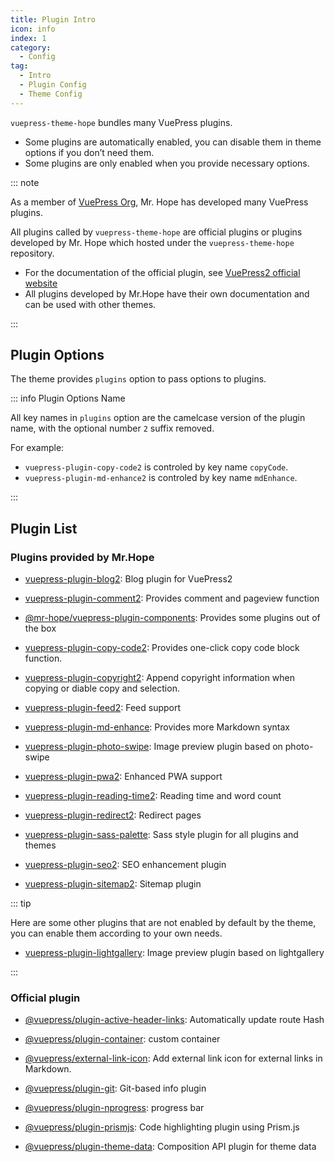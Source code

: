 ```yaml
---
title: Plugin Intro
icon: info
index: 1
category:
  - Config
tag:
  - Intro
  - Plugin Config
  - Theme Config
---
```


`vuepress-theme-hope` bundles many VuePress plugins.

- Some plugins are automatically enabled, you can disable them in theme options if you don’t need them.
- Some plugins are only enabled when you provide necessary options.

::: note

As a member of [VuePress Org](https://github.com/orgs/vuepress/people), Mr. Hope has developed many VuePress plugins.

All plugins called by `vuepress-theme-hope` are official plugins or plugins developed by Mr. Hope which hosted under the `vuepress-theme-hope` repository.

- For the documentation of the official plugin, see [VuePress2 official website][vuepress]
- All plugins developed by Mr.Hope have their own documentation and can be used with other themes.

:::

<!-- more -->

## Plugin Options

The theme provides `plugins` option to pass options to plugins.

::: info Plugin Options Name

All key names in `plugins` option are the camelcase version of the plugin name, with the optional number `2` suffix removed.

For example:

- `vuepress-plugin-copy-code2` is controled by key name `copyCode`.
- `vuepress-plugin-md-enhance2` is controled by key name `mdEnhance`.

:::

## Plugin List

### Plugins provided by Mr.Hope

- [vuepress-plugin-blog2][blog2]: Blog plugin for VuePress2

- [vuepress-plugin-comment2][comment2]: Provides comment and pageview function

- [@mr-hope/vuepress-plugin-components][components]: Provides some plugins out of the box

- [vuepress-plugin-copy-code2][copy-code2]: Provides one-click copy code block function.

- [vuepress-plugin-copyright2][copyright2]: Append copyright information when copying or diable copy and selection.

- [vuepress-plugin-feed2][feed2]: Feed support

- [vuepress-plugin-md-enhance][md-enhance]: Provides more Markdown syntax

- [vuepress-plugin-photo-swipe][photo-swipe]: Image preview plugin based on photo-swipe

- [vuepress-plugin-pwa2][pwa2]: Enhanced PWA support

- [vuepress-plugin-reading-time2][reading-time2]: Reading time and word count

- [vuepress-plugin-redirect2][redirect2]: Redirect pages

- [vuepress-plugin-sass-palette][sass-palette]: Sass style plugin for all plugins and themes

- [vuepress-plugin-seo2][seo2]: SEO enhancement plugin

- [vuepress-plugin-sitemap2][sitemap2]: Sitemap plugin

::: tip

Here are some other plugins that are not enabled by default by the theme, you can enable them according to your own needs.

- [vuepress-plugin-lightgallery][lightgallery]: Image preview plugin based on lightgallery

:::

### Official plugin

- [@vuepress/plugin-active-header-links][active-header-links]: Automatically update route Hash

- [@vuepress/plugin-container][container]: custom container

- [@vuepress/external-link-icon][external-link-icon]: Add external link icon for external links in Markdown.

- [@vuepress/plugin-git][git]: Git-based info plugin

- [@vuepress/plugin-nprogress][nprogress]: progress bar

- [@vuepress/plugin-prismjs][prismjs]: Code highlighting plugin using Prism.js

- [@vuepress/plugin-theme-data][theme-data]: Composition API plugin for theme data

[blog2]: https://vuepress-theme-hope.github.io/v2/blog/
[comment2]: https://vuepress-theme-hope.github.io/v2/comment/
[components]: https://vuepress-theme-hope.github.io/v2/components/
[copy-code2]: https://vuepress-theme-hope.github.io/v2/copy-code/
[copyright2]: https://vuepress-theme-hope.github.io/v2/copyright/
[feed2]: https://vuepress-theme-hope.github.io/v2/feed/
[lightgallery]: https://vuepress-theme-hope.github.io/v2/lightgallery/
[md-enhance]: https://vuepress-theme-hope.github.io/v2/md-enhance/
[photo-swipe]: https://vuepress-theme-hope.github.io/v2/photo-swipe/
[pwa2]: https://vuepress-theme-hope.github.io/v2/pwa/
[reading-time2]: https://vuepress-theme-hope.github.io/v2/reading-time/
[redirect2]: https://vuepress-theme-hope.github.io/v2/redirect/
[sass-palette]: https://vuepress-theme-hope.github.io/v2/sass-palette/
[seo2]: https://vuepress-theme-hope.github.io/v2/seo/
[sitemap2]: https://vuepress-theme-hope.github.io/v2/sitemap/
[active-header-links]: https://v2.vuepress.vuejs.org/reference/plugin/active-header-links.html
[container]: https://v2.vuepress.vuejs.org/reference/plugin/container.html
[external-link-icon]: https://v2.vuepress.vuejs.org/reference/plugin/external-link-icon.html
[git]: https://v2.vuepress.vuejs.org/reference/plugin/git.html
[nprogress]: https://v2.vuepress.vuejs.org/reference/plugin/nprogress.html
[prismjs]: https://v2.vuepress.vuejs.org/reference/plugin/prismjs.html
[theme-data]: https://v2.vuepress.vuejs.org/reference/plugin/theme-data.html
[vuepress]: https://v2.vuepress.vuejs.org/
